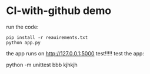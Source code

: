 # CI-with-github demo
 
run the code:

    pip install -r reauirements.txt
    python app.py

the app runs on http://127.0.0.1:5000
test!!!!!
test the app:

python -m unittest 
bbb
kjhkjh
